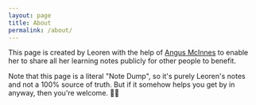 ```yaml
---
layout: page
title: About
permalink: /about/
---
```


This page is created by Leoren with the help of 
[Angus McInnes](https://www.linkedin.com/in/angus-mcinnes-3185b574/)
to enable her to share all her learning notes publicly for other people to benefit.

Note that this page is a literal "Note Dump", so it's purely Leoren's notes and not a 100% source of truth. But if it somehow helps you get by in anyway, then you're welcome. 💁🏻
